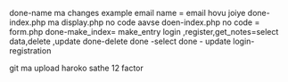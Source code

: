 done-name ma changes example email name = email hovu joiye
done-index.php ma display.php no code aavse
doen-index.php no code = form.php
done-make_index= make_entry
login ,register,get_notes=select data,delete ,update
done-delete
done -select
done - update
login-
registration


git ma upload haroko sathe 
12 factor